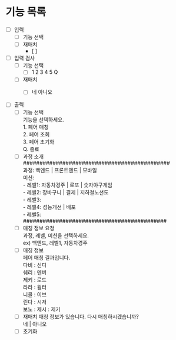 # 기능 목록

- [ ] 입력
  - [ ] 기능 선택
  - [ ] 재매치 
    - [ ] 

- [ ] 입력 검사
  - [ ] 기능 선택
    - [ ] 1 2 3 4 5 Q
  - [ ] 재매치 
    - [ ] 네 아니오
      

- [ ] 출력
  - [ ] 기능 선택   
        기능을 선택하세요.   
        1. 페어 매칭   
        2. 페어 조회   
        3. 페어 초기화   
        Q. 종료   
  - [ ] 과정 소개    
        #############################################   
        과정: 백엔드 | 프론트엔드 | 모바일  
        미션:   
        - 레벨1: 자동차경주 | 로또 | 숫자야구게임   
        - 레벨2: 장바구니 | 결제 | 지하철노선도   
        - 레벨3:   
        - 레벨4: 성능개선 | 배포   
        - 레벨5:   
        ############################################   
  - [ ] 매칭 정보 요청    
        과정, 레벨, 미션을 선택하세요.   
        ex) 백엔드, 레벨1, 자동차경주
  - [ ] 매칭 정보   
        페어 매칭 결과입니다.   
        다비 : 신디   
        쉐리 : 덴버   
        제키 : 로드   
        라라 : 윌터   
        니콜 : 이브   
        린다 : 시저   
        보노 : 제시 : 제키   
  - [ ] 재매치
        매칭 정보가 있습니다. 다시 매칭하시겠습니까?   
        네 | 아니오  
  - [ ] 초기화